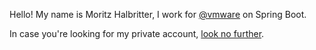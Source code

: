 Hello! My name is Moritz Halbritter, I work for [@vmware](https://github.com/vmware) on Spring Boot.

In case you're looking for my private account, [look no further](https://github.com/phxql).
